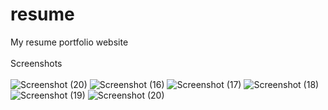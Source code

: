 # resume
My resume portfolio website</br></br>
Screenshots</br></br>
![Screenshot (20)](https://github.com/user-attachments/assets/c52f2a75-a7d4-4e41-a3a0-b7e91537980c)
![Screenshot (16)](https://github.com/user-attachments/assets/1e9cd7ad-facd-450c-8c48-9f0eaa0aa541)
![Screenshot (17)](https://github.com/user-attachments/assets/96819194-1908-4efd-807f-2853b4de397a)
![Screenshot (18)](https://github.com/user-attachments/assets/4a128237-7fb8-485b-8e13-67fe1e13afe2)
![Screenshot (19)](https://github.com/user-attachments/assets/c7376290-487b-4b80-b486-b788c81fce97)
![Screenshot (20)](https://github.com/user-attachments/assets/3cbdcdbf-0430-43d2-a687-491202f55346)
